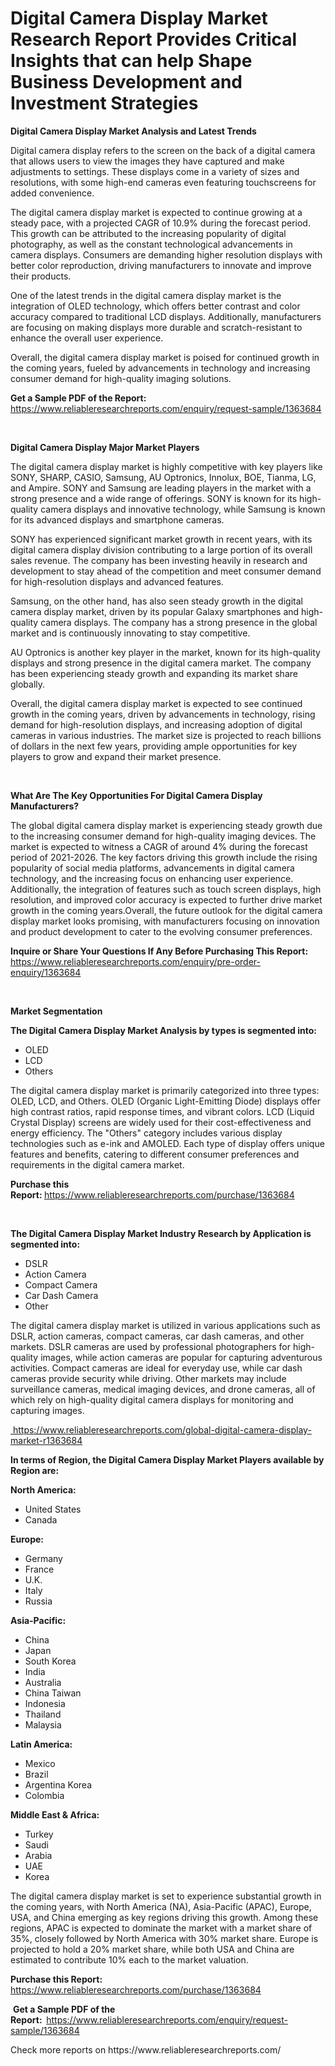 <p><h1>Digital Camera Display Market Research Report Provides Critical Insights that can help Shape Business Development and Investment Strategies</h1></p><p><strong>Digital Camera Display Market Analysis and Latest Trends</strong></p>
<p><p>Digital camera display refers to the screen on the back of a digital camera that allows users to view the images they have captured and make adjustments to settings. These displays come in a variety of sizes and resolutions, with some high-end cameras even featuring touchscreens for added convenience.</p><p>The digital camera display market is expected to continue growing at a steady pace, with a projected CAGR of 10.9% during the forecast period. This growth can be attributed to the increasing popularity of digital photography, as well as the constant technological advancements in camera displays. Consumers are demanding higher resolution displays with better color reproduction, driving manufacturers to innovate and improve their products.</p><p>One of the latest trends in the digital camera display market is the integration of OLED technology, which offers better contrast and color accuracy compared to traditional LCD displays. Additionally, manufacturers are focusing on making displays more durable and scratch-resistant to enhance the overall user experience.</p><p>Overall, the digital camera display market is poised for continued growth in the coming years, fueled by advancements in technology and increasing consumer demand for high-quality imaging solutions.</p></p>
<p><strong>Get a Sample PDF of the Report:&nbsp;</strong> <a href="https://www.reliableresearchreports.com/enquiry/request-sample/1363684">https://www.reliableresearchreports.com/enquiry/request-sample/1363684</a></p>
<p>&nbsp;</p>
<p><strong>Digital Camera Display Major Market Players</strong></p>
<p><p>The digital camera display market is highly competitive with key players like SONY, SHARP, CASIO, Samsung, AU Optronics, Innolux, BOE, Tianma, LG, and Ampire. SONY and Samsung are leading players in the market with a strong presence and a wide range of offerings. SONY is known for its high-quality camera displays and innovative technology, while Samsung is known for its advanced displays and smartphone cameras.</p><p>SONY has experienced significant market growth in recent years, with its digital camera display division contributing to a large portion of its overall sales revenue. The company has been investing heavily in research and development to stay ahead of the competition and meet consumer demand for high-resolution displays and advanced features.</p><p>Samsung, on the other hand, has also seen steady growth in the digital camera display market, driven by its popular Galaxy smartphones and high-quality camera displays. The company has a strong presence in the global market and is continuously innovating to stay competitive.</p><p>AU Optronics is another key player in the market, known for its high-quality displays and strong presence in the digital camera market. The company has been experiencing steady growth and expanding its market share globally.</p><p>Overall, the digital camera display market is expected to see continued growth in the coming years, driven by advancements in technology, rising demand for high-resolution displays, and increasing adoption of digital cameras in various industries. The market size is projected to reach billions of dollars in the next few years, providing ample opportunities for key players to grow and expand their market presence.</p></p>
<p>&nbsp;</p>
<p><strong>What Are The Key Opportunities For Digital Camera Display Manufacturers?</strong></p>
<p><p>The global digital camera display market is experiencing steady growth due to the increasing consumer demand for high-quality imaging devices. The market is expected to witness a CAGR of around 4% during the forecast period of 2021-2026. The key factors driving this growth include the rising popularity of social media platforms, advancements in digital camera technology, and the increasing focus on enhancing user experience. Additionally, the integration of features such as touch screen displays, high resolution, and improved color accuracy is expected to further drive market growth in the coming years.Overall, the future outlook for the digital camera display market looks promising, with manufacturers focusing on innovation and product development to cater to the evolving consumer preferences.</p></p>
<p><strong>Inquire or Share Your Questions If Any Before Purchasing This Report:</strong> <a href="https://www.reliableresearchreports.com/enquiry/pre-order-enquiry/1363684">https://www.reliableresearchreports.com/enquiry/pre-order-enquiry/1363684</a></p>
<p>&nbsp;</p>
<p><strong>Market Segmentation</strong></p>
<p><strong>The Digital Camera Display Market Analysis by types is segmented into:</strong></p>
<p><ul><li>OLED</li><li>LCD</li><li>Others</li></ul></p>
<p><p>The digital camera display market is primarily categorized into three types: OLED, LCD, and Others. OLED (Organic Light-Emitting Diode) displays offer high contrast ratios, rapid response times, and vibrant colors. LCD (Liquid Crystal Display) screens are widely used for their cost-effectiveness and energy efficiency. The "Others" category includes various display technologies such as e-ink and AMOLED. Each type of display offers unique features and benefits, catering to different consumer preferences and requirements in the digital camera market.</p></p>
<p><strong>Purchase this Report:&nbsp;</strong><a href="https://www.reliableresearchreports.com/purchase/1363684">https://www.reliableresearchreports.com/purchase/1363684</a></p>
<p>&nbsp;</p>
<p><strong>The Digital Camera Display Market Industry Research by Application is segmented into:</strong></p>
<p><ul><li>DSLR</li><li>Action Camera</li><li>Compact Camera</li><li>Car Dash Camera</li><li>Other</li></ul></p>
<p><p>The digital camera display market is utilized in various applications such as DSLR, action cameras, compact cameras, car dash cameras, and other markets. DSLR cameras are used by professional photographers for high-quality images, while action cameras are popular for capturing adventurous activities. Compact cameras are ideal for everyday use, while car dash cameras provide security while driving. Other markets may include surveillance cameras, medical imaging devices, and drone cameras, all of which rely on high-quality digital camera displays for monitoring and capturing images.</p></p>
<p><a href="https://www.reliableresearchreports.com/global-digital-camera-display-market-r1363684">&nbsp;https://www.reliableresearchreports.com/global-digital-camera-display-market-r1363684</a></p>
<p><strong>In terms of Region, the Digital Camera Display Market Players available by Region are:</strong></p>
<p>
    <p> <strong> North America: </strong>
        <ul>
            <li>United States</li>
            <li>Canada</li>
        </ul>
        </p> 
    <p> <strong> Europe: </strong>
        <ul>
            <li>Germany</li>
            <li>France</li>
            <li>U.K.</li>
            <li>Italy</li>
            <li>Russia</li>
        </ul>
        </p> 
    <p> <strong> Asia-Pacific: </strong>
        <ul>
            <li>China</li>
            <li>Japan</li>
            <li>South Korea</li>
            <li>India</li>
            <li>Australia</li>
            <li>China Taiwan</li>
            <li>Indonesia</li>
            <li>Thailand</li>
            <li>Malaysia</li>
        </ul>
        </p> 
    <p> <strong> Latin America: </strong>
        <ul>
            <li>Mexico</li>
            <li>Brazil</li>
            <li>Argentina Korea</li>
            <li>Colombia</li>
        </ul>
        </p> 
    <p> <strong> Middle East & Africa: </strong>
        <ul>
            <li>Turkey</li>
            <li>Saudi</li>
            <li>Arabia</li>
            <li>UAE</li>
            <li>Korea</li>
        </ul>
    </p>
    </p>
<p><p>The digital camera display market is set to experience substantial growth in the coming years, with North America (NA), Asia-Pacific (APAC), Europe, USA, and China emerging as key regions driving this growth. Among these regions, APAC is expected to dominate the market with a market share of 35%, closely followed by North America with 30% market share. Europe is projected to hold a 20% market share, while both USA and China are estimated to contribute 10% each to the market valuation.</p></p>
<p><strong>Purchase this Report: </strong><a href="https://www.reliableresearchreports.com/purchase/1363684">https://www.reliableresearchreports.com/purchase/1363684</a></p>
<p>&nbsp;<strong>Get a Sample PDF of the Report:&nbsp;&nbsp;</strong><a href="https://www.reliableresearchreports.com/enquiry/request-sample/1363684">https://www.reliableresearchreports.com/enquiry/request-sample/1363684</a></p>
<p><strong></strong></p>
<p>Check more reports on https://www.reliableresearchreports.com/</p>